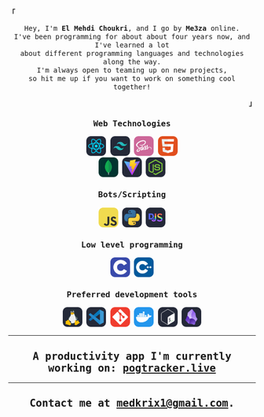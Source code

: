 <p align="left"><b><samp>「</samp></b></p>
<p align="center">
<samp>
Hey, I'm <b>El Mehdi Choukri</b>, and I go by <b>Me3za</b> online.<br> I've been programming for about about four years now, and I've learned a lot <br>about different programming languages and technologies along the way. <br>I'm always open to teaming up on new projects, <br>so hit me up if you want to work on something cool together!
</samp>
</p>
<p align="right"><b><samp>」</samp></b></p>

<samp>

<div align="center">

<h3>Web Technologies</h3>
<div>
<img src="./assets/react.svg" width=40>
<img src="./assets/tailwind.svg" width=40>
<img src="./assets/sass.svg" width=40>
<img src="./assets/html.svg" width=40>
</div>
<img src="./assets/mongodb.svg" width=40>
<img src="./assets/vite.svg" width=40>
<img src="./assets/node.svg" width=40>

<h3>Bots/Scripting</h3>
<img src="./assets/javascript.svg" width=40>
<img src="./assets/py.svg" width=40>
<img src="./assets/discordjs.svg" width=40>

<h3>Low level programming</h3>
<img src="./assets/c.svg" width=40>
<img src="./assets/cpp.svg" width=40>

<h3>Preferred development tools</h3>
<img src="./assets/linux.svg" width=40>
<img src="./assets/vscode.svg" width=40>
<img src="./assets/git.svg" width=40>
<img src="./assets/docker.svg" width=40>
<img src="./assets/bash.svg" width=40>
<img src="./assets/obsidian.svg" width=40>

---

## **A productivity app I'm currently working on:** [pogtracker.live](http://pogtracker.live)

---

## Contact me at medkrix1@gmail.com.

</div>
</samp>
